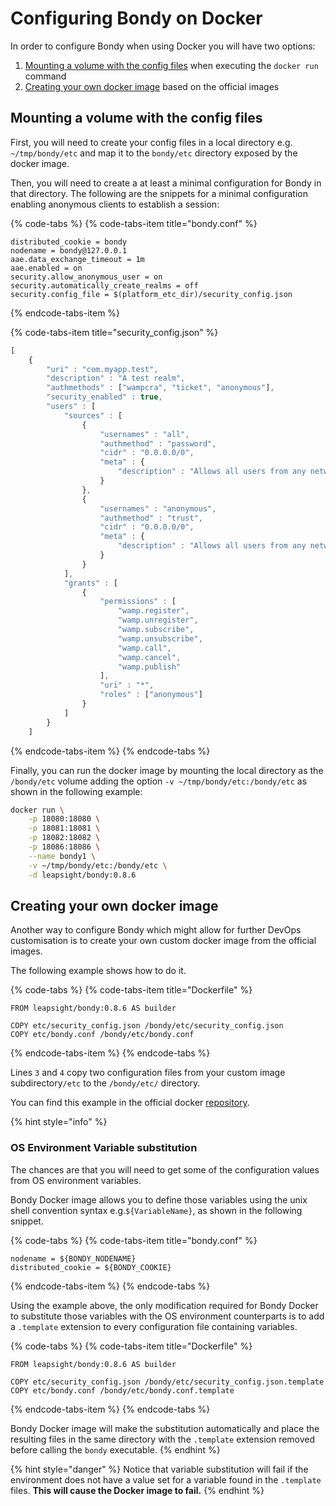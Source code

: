 # Configuring Bondy on Docker

In order to configure Bondy when using Docker you will have two options: 

1. [Mounting a volume with the config files](configuring-bondy-on-docker.md#mounting-a-volume-with-the-config-files) when executing the `docker run` command 
2. [Creating your own docker image](configuring-bondy-on-docker.md#creating-your-own-docker-image) based on the official images

## **Mounting a volume with the config files**

First, you will need to create your config files in a local directory e.g. `~/tmp/bondy/etc` and map it to the `bondy/etc` directory exposed by the docker image.

Then, you will need to create a at least a minimal configuration for Bondy in that directory. The following are the snippets for a minimal configuration enabling anonymous clients to establish a session:

{% code-tabs %}
{% code-tabs-item title="bondy.conf" %}
```text
distributed_cookie = bondy
nodename = bondy@127.0.0.1
aae.data_exchange_timeout = 1m
aae.enabled = on
security.allow_anonymous_user = on
security.automatically_create_realms = off
security.config_file = $(platform_etc_dir)/security_config.json

```
{% endcode-tabs-item %}

{% code-tabs-item title="security\_config.json" %}
```javascript
[ 
    { 
        "uri" : "com.myapp.test", 
        "description" : "A test realm", 
        "authmethods" : ["wampcra", "ticket", "anonymous"], 
        "security_enabled" : true, 
        "users" : [ 
            "sources" : [ 
                { 
                    "usernames" : "all", 
                    "authmethod" : "password", 
                    "cidr" : "0.0.0.0/0", 
                    "meta" : { 
                        "description" : "Allows all users from any network authenticate using password credentials." 
                    } 
                }, 
                { 
                    "usernames" : "anonymous", 
                    "authmethod" : "trust", 
                    "cidr" : "0.0.0.0/0", 
                    "meta" : { 
                        "description" : "Allows all users from any network authenticate as anonymous." 
                    }
                } 
            ], 
            "grants" : [
                { 
                    "permissions" : [ 
                        "wamp.register", 
                        "wamp.unregister", 
                        "wamp.subscribe", 
                        "wamp.unsubscribe", 
                        "wamp.call", 
                        "wamp.cancel", 
                        "wamp.publish" 
                    ], 
                    "uri" : "*", 
                    "roles" : ["anonymous"] 
                } 
            ] 
        }
    ]
```
{% endcode-tabs-item %}
{% endcode-tabs %}

Finally, you can run the docker image by mounting the local directory as the `/bondy/etc` volume adding the option `-v ~/tmp/bondy/etc:/bondy/etc` as shown in the following example:

```bash
docker run \
    -p 18080:18080 \
    -p 18081:18081 \
    -p 18082:18082 \
    -p 18086:18086 \
    --name bondy1 \
    -v ~/tmp/bondy/etc:/bondy/etc \
    -d leapsight/bondy:0.8.6
```

## Creating your own docker image

Another way to configure Bondy which might allow for further DevOps customisation is to create your own custom docker image from the official images. 

The following example shows how to do it.

{% code-tabs %}
{% code-tabs-item title="Dockerfile" %}
```text
FROM leapsight/bondy:0.8.6 AS builder

COPY etc/security_config.json /bondy/etc/security_config.json
COPY etc/bondy.conf /bondy/etc/bondy.conf

```
{% endcode-tabs-item %}
{% endcode-tabs %}

Lines `3` and `4` copy two configuration files from your custom image subdirectory`/etc`  to the `/bondy/etc/` directory. 

You can find this example in the official docker [repository](https://gitlab.com/leapsight/bondy_docker/tree/master/examples/custom_config).

{% hint style="info" %}
### OS Environment Variable substitution

The chances are that you will need to get some of the configuration values from OS environment variables.

Bondy Docker image allows you to define those variables using the unix shell convention syntax e.g.`${VariableName}`, as shown in the following snippet.

{% code-tabs %}
{% code-tabs-item title="bondy.conf" %}
```text
nodename = ${BONDY_NODENAME}
distributed_cookie = ${BONDY_COOKIE}
```
{% endcode-tabs-item %}
{% endcode-tabs %}

Using the example above, the only modification required for Bondy Docker to substitute those variables with the OS environment counterparts is to add a `.template` extension to every configuration file containing variables. 

{% code-tabs %}
{% code-tabs-item title="Dockerfile" %}
```text
FROM leapsight/bondy:0.8.6 AS builder

COPY etc/security_config.json /bondy/etc/security_config.json.template
COPY etc/bondy.conf /bondy/etc/bondy.conf.template
```
{% endcode-tabs-item %}
{% endcode-tabs %}

Bondy Docker image will make the substitution automatically and place the resulting files in the same directory with the `.template` extension removed before calling the `bondy` executable.
{% endhint %}

{% hint style="danger" %}
Notice that variable substitution will fail if the environment does not have a value set for a variable found in the `.template` files. **This will cause the Docker image to fail.**
{% endhint %}



